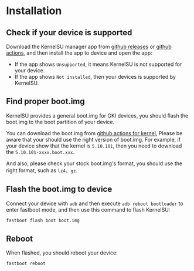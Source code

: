 # Installation

## Check if your device is supported

Download the KernelSU manager app from [github releases](https://github.com/tiann/KernelSU/releases) or [github actions](https://github.com/tiann/KernelSU/actions/workflows/build-manager.yml), and then install the app to device and open the app:

- If the app shows `Unsupported`, it means KernelSU is not supported for your device.
- If the app shows `Not installed`, then your devices is supported by KernelSU.

## Find proper boot.img

KernelSU provides a general boot.img for GKI devices, you should flash the boot.img to the boot partition of your device.

You can download the boot.img from [github actions for kernel](https://github.com/tiann/KernelSU/actions/workflows/build-kernel.yml), Please be aware that your should use the right version of boot.img. For example, if your device show that the kernel is `5.10.101`, then you need to download the `5.10.101-xxxx.boot.xxx`.

And also, please check your stock boot.img's format, you should use the right format, such as `lz4`、`gz`.

## Flash the boot.img to device

Connect your device with `adb` and then execute `adb reboot bootloader` to enter fastboot mode, and then use this command to flash KernelSU:

```sh
fastboot flash boot boot.img
```

## Reboot

When flashed, you should reboot your device:

```sh
fastboot reboot
```
